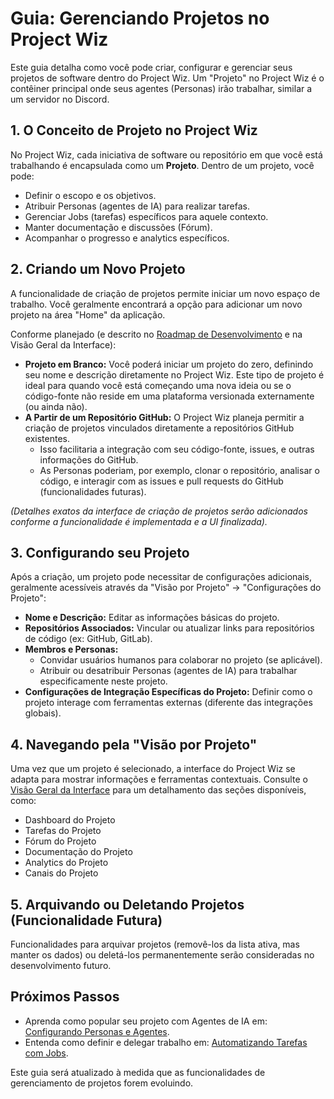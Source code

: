# Guia: Gerenciando Projetos no Project Wiz

Este guia detalha como você pode criar, configurar e gerenciar seus projetos de software dentro do Project Wiz. Um "Projeto" no Project Wiz é o contêiner principal onde seus agentes (Personas) irão trabalhar, similar a um servidor no Discord.

## 1. O Conceito de Projeto no Project Wiz

No Project Wiz, cada iniciativa de software ou repositório em que você está trabalhando é encapsulada como um **Projeto**. Dentro de um projeto, você pode:

*   Definir o escopo e os objetivos.
*   Atribuir Personas (agentes de IA) para realizar tarefas.
*   Gerenciar Jobs (tarefas) específicos para aquele contexto.
*   Manter documentação e discussões (Fórum).
*   Acompanhar o progresso e analytics específicos.

## 2. Criando um Novo Projeto

A funcionalidade de criação de projetos permite iniciar um novo espaço de trabalho. Você geralmente encontrará a opção para adicionar um novo projeto na área "Home" da aplicação.

Conforme planejado (e descrito no [Roadmap de Desenvolvimento](../project-overview/roadmap.md) e na Visão Geral da Interface):

*   **Projeto em Branco:** Você poderá iniciar um projeto do zero, definindo seu nome e descrição diretamente no Project Wiz. Este tipo de projeto é ideal para quando você está começando uma nova ideia ou se o código-fonte não reside em uma plataforma versionada externamente (ou ainda não).
*   **A Partir de um Repositório GitHub:** O Project Wiz planeja permitir a criação de projetos vinculados diretamente a repositórios GitHub existentes.
    *   Isso facilitaria a integração com seu código-fonte, issues, e outras informações do GitHub.
    *   As Personas poderiam, por exemplo, clonar o repositório, analisar o código, e interagir com as issues e pull requests do GitHub (funcionalidades futuras).

*(Detalhes exatos da interface de criação de projetos serão adicionados conforme a funcionalidade é implementada e a UI finalizada).*

## 3. Configurando seu Projeto

Após a criação, um projeto pode necessitar de configurações adicionais, geralmente acessíveis através da "Visão por Projeto" -> "Configurações do Projeto":

*   **Nome e Descrição:** Editar as informações básicas do projeto.
*   **Repositórios Associados:** Vincular ou atualizar links para repositórios de código (ex: GitHub, GitLab).
*   **Membros e Personas:**
    *   Convidar usuários humanos para colaborar no projeto (se aplicável).
    *   Atribuir ou desatribuir Personas (agentes de IA) para trabalhar especificamente neste projeto.
*   **Configurações de Integração Específicas do Projeto:** Definir como o projeto interage com ferramentas externas (diferente das integrações globais).

## 4. Navegando pela "Visão por Projeto"

Uma vez que um projeto é selecionado, a interface do Project Wiz se adapta para mostrar informações e ferramentas contextuais. Consulte o [Visão Geral da Interface](./03-interface-overview.md#visao-por-projeto-acessivel-geralmente-pela-rota-projectprojectid) para um detalhamento das seções disponíveis, como:

*   Dashboard do Projeto
*   Tarefas do Projeto
*   Fórum do Projeto
*   Documentação do Projeto
*   Analytics do Projeto
*   Canais do Projeto

## 5. Arquivando ou Deletando Projetos (Funcionalidade Futura)

Funcionalidades para arquivar projetos (removê-los da lista ativa, mas manter os dados) ou deletá-los permanentemente serão consideradas no desenvolvimento futuro.

## Próximos Passos

*   Aprenda como popular seu projeto com Agentes de IA em: [Configurando Personas e Agentes](./05-personas-agents.md).
*   Entenda como definir e delegar trabalho em: [Automatizando Tarefas com Jobs](./06-jobs-automation.md).

Este guia será atualizado à medida que as funcionalidades de gerenciamento de projetos forem evoluindo.
